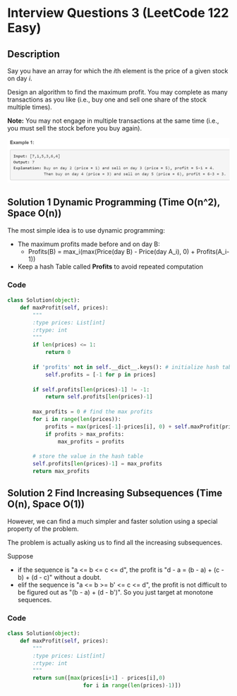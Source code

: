 # Interview Questions 3 (LeetCode 122 Easy)

## Description

Say you have an array for which the *i*th element is the price of a given stock on day *i*.

Design an algorithm to find the maximum profit. You may complete as many transactions as you like (i.e., buy one and sell one share of the stock multiple times).

**Note:** You may not engage in multiple transactions at the same time (i.e., you must sell the stock before you buy again).

![126_example](doc/126_example.png)

## Solution 1 Dynamic Programming (Time O(n^2), Space O(n))

The most simple idea is to use dynamic programming:

- The maximum profits made before and on day B:
  -  Profits(B) = max_i(max(Price(day B) - Price(day A_i), 0) + Profits(A_i-1))
- Keep a hash Table called **Profits** to avoid repeated computation

### Code

```python
class Solution(object):
    def maxProfit(self, prices):
        """
        :type prices: List[int]
        :rtype: int
        """
        if len(prices) <= 1:
            return 0
        
        if 'profits' not in self.__dict__.keys(): # initialize hash table
            self.profits = [-1 for p in prices]
        
        if self.profits[len(prices)-1] != -1:
            return self.profits[len(prices)-1]
        
        max_profits = 0 # find the max profits
        for i in range(len(prices)):
            profits = max(prices[-1]-prices[i], 0) + self.maxProfit(prices[:i])
            if profits > max_profits:
                max_profits = profits
        
        # store the value in the hash table        
        self.profits[len(prices)-1] = max_profits 
        return max_profits
```



## Solution 2 Find Increasing Subsequences (Time O(n), Space O(1))

However, we can find a much simpler and faster solution using a special property of the problem.

The problem is actually asking us to find all the increasing subsequences.

Suppose 

- if the sequence is "a <= b <= c <= d", the profit is "d - a = (b - a) + (c - b) + (d - c)" without a doubt. 
- elif the sequence is "a <= b >= b' <= c <= d", the profit is not difficult to be figured out as "(b - a) + (d - b')". So you just target at monotone sequences.

### Code

```python
class Solution(object):
    def maxProfit(self, prices):
        """
        :type prices: List[int]
        :rtype: int
        """
        return sum([max(prices[i+1] - prices[i],0) 
                        for i in range(len(prices)-1)])
```

